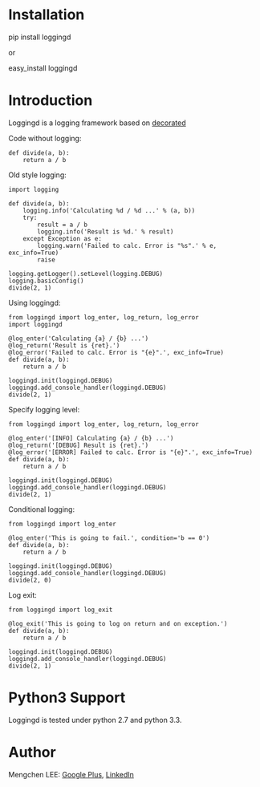Installation
============
pip install loggingd

or 

easy_install loggingd

Introduction
============

Loggingd is a logging framework based on <a href="https://github.com/CooledCoffee/decorated" target="_blank">decorated</a>

Code without logging:

	def divide(a, b):
	    return a / b
	    
Old style logging:

	import logging
	
	def divide(a, b):
	    logging.info('Calculating %d / %d ...' % (a, b))
	    try:
	        result = a / b
	        logging.info('Result is %d.' % result)
	    except Exception as e:
	        logging.warn('Failed to calc. Error is "%s".' % e, exc_info=True)
	        raise
	
	logging.getLogger().setLevel(logging.DEBUG)
	logging.basicConfig()
	divide(2, 1)
	
Using loggingd:

	from loggingd import log_enter, log_return, log_error
	import loggingd
	
	@log_enter('Calculating {a} / {b} ...')
	@log_return('Result is {ret}.')
	@log_error('Failed to calc. Error is "{e}".', exc_info=True)
	def divide(a, b):
	    return a / b
	
	loggingd.init(loggingd.DEBUG)
	loggingd.add_console_handler(loggingd.DEBUG)
	divide(2, 1)
	
Specify logging level:

	from loggingd import log_enter, log_return, log_error
	
	@log_enter('[INFO] Calculating {a} / {b} ...')
	@log_return('[DEBUG] Result is {ret}.')
	@log_error('[ERROR] Failed to calc. Error is "{e}".', exc_info=True)
	def divide(a, b):
	    return a / b
	
	loggingd.init(loggingd.DEBUG)
	loggingd.add_console_handler(loggingd.DEBUG)
	divide(2, 1)
	    
Conditional logging:

	from loggingd import log_enter
	
	@log_enter('This is going to fail.', condition='b == 0')
	def divide(a, b):
	    return a / b
	
	loggingd.init(loggingd.DEBUG)
	loggingd.add_console_handler(loggingd.DEBUG)
	divide(2, 0)

Log exit:

	from loggingd import log_exit

	@log_exit('This is going to log on return and on exception.')
	def divide(a, b):
	    return a / b
	
	loggingd.init(loggingd.DEBUG)
	loggingd.add_console_handler(loggingd.DEBUG)
	divide(2, 1)

Python3 Support
===============
Loggingd is tested under python 2.7 and python 3.3.

Author
======

Mengchen LEE: <a href="https://plus.google.com/117704742936410336204" target="_blank">Google Plus</a>, <a href="https://cn.linkedin.com/pub/mengchen-lee/30/8/23a" target="_blank">LinkedIn</a>
